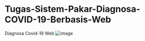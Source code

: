 # Tugas-Sistem-Pakar-Diagnosa-COVID-19-Berbasis-Web
Diagnosa Covid-19 Web
![image](https://user-images.githubusercontent.com/83765572/143768554-414c2866-a2c0-4f15-9d61-aef4fe4489a7.png)
